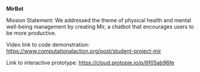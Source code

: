 **MirBot**
 
 Mission Statement:  We addressed the theme of physical health and mental well-being management by creating Mir, a chatbot that encourages users to be more productive.

Video link to code demonstration: https://www.computationalaction.org/post/student-project-mir

Link to interactive prototype: https://cloud.protopie.io/p/6f05ab96fe
